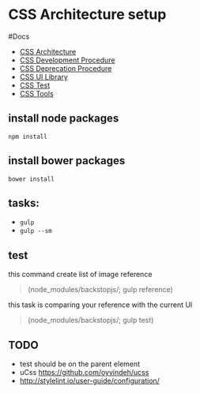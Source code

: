 # CSS Architecture setup

#Docs
- [CSS Architecture](src/scss/_docs/architecture.md)
- [CSS Development Procedure](src/scss/_docs/development-procedure.md)
- [CSS Deprecation Procedure](src/scss/_docs/deprecation-procedure.md)
- [CSS UI Library](src/scss/_docs/ui-library.md)
- [CSS Test](src/scss/_docs/test.md)
- [CSS Tools](src/scss/_docs/tools.md)

## install node packages
`npm install`

## install bower packages
`bower install`

## tasks:
* `gulp`
* `gulp --sm`

## test
this command create list of image reference
> (node_modules/backstopjs/; gulp reference)

this task is comparing your reference with the current UI
> (node_modules/backstopjs/; gulp test)

## TODO
- test should be on the parent element
- uCss https://github.com/oyvindeh/ucss
- http://stylelint.io/user-guide/configuration/